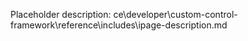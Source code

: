 Placeholder description: ce\developer\custom-control-framework\reference\includes\ipage-description.md